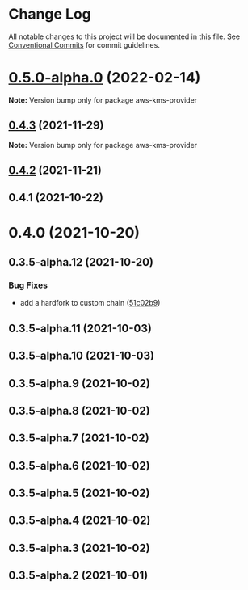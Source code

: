 # Change Log

All notable changes to this project will be documented in this file.
See [Conventional Commits](https://conventionalcommits.org) for commit guidelines.

# [0.5.0-alpha.0](https://github.com/odanado/aws-kms-provider/compare/aws-kms-provider@0.4.3...aws-kms-provider@0.5.0-alpha.0) (2022-02-14)

**Note:** Version bump only for package aws-kms-provider

## [0.4.3](https://github.com/odanado/aws-kms-provider/compare/aws-kms-provider@0.4.2...aws-kms-provider@0.4.3) (2021-11-29)

**Note:** Version bump only for package aws-kms-provider

## [0.4.2](https://github.com/odanado/aws-kms-provider/compare/aws-kms-provider@0.3.5-alpha.1...aws-kms-provider@0.4.2) (2021-11-21)

## 0.4.1 (2021-10-22)

# 0.4.0 (2021-10-20)

## 0.3.5-alpha.12 (2021-10-20)

### Bug Fixes

- add a hardfork to custom chain ([51c02b9](https://github.com/odanado/aws-kms-provider/commit/51c02b9de1db4c7e41d8cdb24f763b10cf75c8a5))

## 0.3.5-alpha.11 (2021-10-03)

## 0.3.5-alpha.10 (2021-10-03)

## 0.3.5-alpha.9 (2021-10-02)

## 0.3.5-alpha.8 (2021-10-02)

## 0.3.5-alpha.7 (2021-10-02)

## 0.3.5-alpha.6 (2021-10-02)

## 0.3.5-alpha.5 (2021-10-02)

## 0.3.5-alpha.4 (2021-10-02)

## 0.3.5-alpha.3 (2021-10-02)

## 0.3.5-alpha.2 (2021-10-01)
